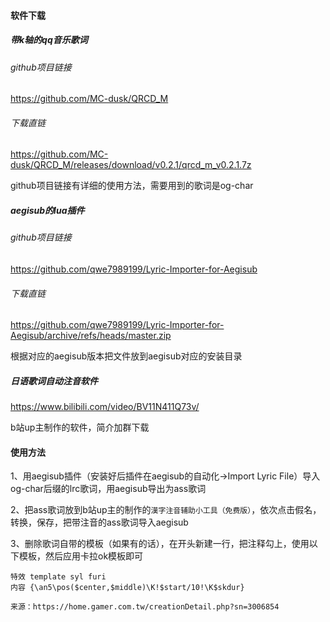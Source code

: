 #### 软件下载

##### 带k轴的qq音乐歌词

###### github项目链接

https://github.com/MC-dusk/QRCD_M

###### 下载直链

https://github.com/MC-dusk/QRCD_M/releases/download/v0.2.1/qrcd_m_v0.2.1.7z

github项目链接有详细的使用方法，需要用到的歌词是og-char

##### aegisub的lua插件

###### github项目链接

https://github.com/qwe7989199/Lyric-Importer-for-Aegisub

###### 下载直链

https://github.com/qwe7989199/Lyric-Importer-for-Aegisub/archive/refs/heads/master.zip

根据对应的aegisub版本把文件放到aegisub对应的安装目录

##### 日语歌词自动注音软件

https://www.bilibili.com/video/BV11N411Q73v/

b站up主制作的软件，简介加群下载

#### 使用方法

1、用aegisub插件（安装好后插件在aegisub的自动化->Import Lyric File）导入og-char后缀的lrc歌词，用aegisub导出为ass歌词

2、把ass歌词放到b站up主的制作的`漢字注音辅助小工具（免费版）`，依次点击假名，转换，保存，把带注音的ass歌词导入aegisub

3、删除歌词自带的模板（如果有的话），在开头新建一行，把注释勾上，使用以下模板，然后应用卡拉ok模板即可

```
特效 template syl furi
内容 {\an5\pos($center,$middle)\K!$start/10!\K$skdur}

来源：https://home.gamer.com.tw/creationDetail.php?sn=3006854
```



